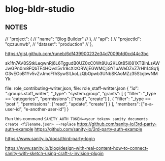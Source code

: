 # blog-bldr-studio

## NOTES

// "project": {
//   "name": "Blog Builder"
// },
// "api": {
//   "projectId": "qczuunwb",
//   "dataset": "production"
// },

https://gist.github.com/runeb/6df439900232e34d7009bfd0cd44c3bc

sk1fn7AV8SStkLeqwnRj6L6TggudB0UZ0xC0Wt8Uu2KLQt85i081XTBInLsAWJwGPn0m8FQbTF4HQvsl5v1r8cXIzORWjEGWMCjiGY1uAVeDZvZ7rHh148q1jG3vEOoB1Yv5vZvJmcFfhSywSlLkoLzQbOpwb3UNbSKAoMZz35StxjbwNMYk

file: role_contributing-writer,json,
file: role_staff-writter.json
{
  "_id": "_.groups.staff_writer",
  "_type": "system.group",
  "grants": [
    {
      "filter": "_type == 'categories'",
      "permissions": ["read", "create"]
    },
    {
      "filter": "_type == 'post'",
      "permissions": ["read", "update", "create"]
    }
  ],
  "members": ["e-a-user-id", "e-another-user-id"]
}

Run this command `SANITY_AUTH_TOKEN=<your token> sanity documents create <filename.json> --replace`
https://github.com/sanity-io/3rd-party-auth-example
https://github.com/sanity-io/3rd-party-auth-example

https://www.sanity.io/docs/third-party-login

https://www.sanity.io/blog/design-with-real-content-how-to-connect-sanity-with-sketch-using-craft-s-invision-plugin
